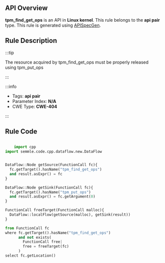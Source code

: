 ---
---


## API Overview
**tpm_find_get_ops** is an API in **Linux kernel**. This rule belongs to the **api pair** type. This rule is generated using [APISpecGen](../../tools/APISpecGen).
## Rule Description

:::tip

The resource acquired by tpm_find_get_ops must be properly released using tpm_put_ops

:::

:::info

- Tags: **api pair**
- Parameter Index: **N/A**
- CWE Type: **CWE-404**

:::

## Rule Code
```python

    import cpp
import semmle.code.cpp.dataflow.new.DataFlow


DataFlow::Node getSource(FunctionCall fc){
  fc.getTarget().hasName("tpm_find_get_ops")
  and result.asExpr() = fc
}

DataFlow::Node getSink(FunctionCall fc){
  fc.getTarget().hasName("tpm_put_ops")
  and result.asExpr() = fc.getArgument(0)
}

FunctionCall freeTarget(FunctionCall malloc){
  DataFlow::localFlow(getSource(malloc), getSink(result))
}

from FunctionCall fc
where fc.getTarget().hasName("tpm_find_get_ops")
      and not exists(
        FunctionCall free| 
        free = freeTarget(fc)
      )
select fc.getLocation()

    
```